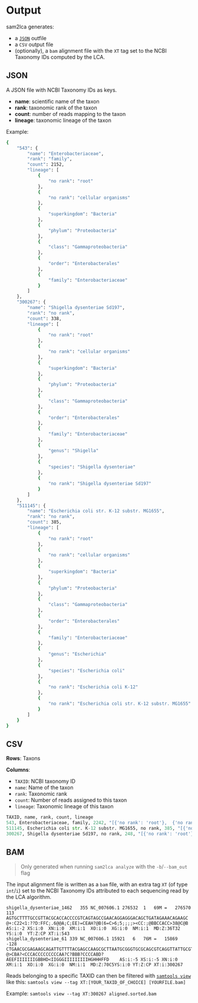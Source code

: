 # Output

sam2lca generates:

- a [`JSON`](https://www.w3schools.com/python/python_json.asp) outfile
- a `CSV` output file 
- (optionally), a `bam` alignment file with the `XT` tag set to the NCBI Taxonomy IDs computed by the LCA.

## JSON

A JSON file with NCBI Taxonomy IDs as keys.

- **name**: scientific name of the taxon
- **rank**: taxonomic rank of the taxon
- **count**: number of reads mapping to the taxon
- **lineage**: taxonomic lineage of the taxon

Example:

```bash
{
    "543": {
        "name": "Enterobacteriaceae", 
        "rank": "family", 
        "count": 2152, 
        "lineage": [
            {
                "no rank": "root"
            }, 
            {
                "no rank": "cellular organisms"
            }, 
            {
                "superkingdom": "Bacteria"
            }, 
            {
                "phylum": "Proteobacteria"
            }, 
            {
                "class": "Gammaproteobacteria"
            }, 
            {
                "order": "Enterobacterales"
            }, 
            {
                "family": "Enterobacteriaceae"
            }
        ]
    }, 
    "300267": {
        "name": "Shigella dysenteriae Sd197", 
        "rank": "no rank", 
        "count": 338, 
        "lineage": [
            {
                "no rank": "root"
            }, 
            {
                "no rank": "cellular organisms"
            }, 
            {
                "superkingdom": "Bacteria"
            }, 
            {
                "phylum": "Proteobacteria"
            }, 
            {
                "class": "Gammaproteobacteria"
            }, 
            {
                "order": "Enterobacterales"
            }, 
            {
                "family": "Enterobacteriaceae"
            }, 
            {
                "genus": "Shigella"
            }, 
            {
                "species": "Shigella dysenteriae"
            }, 
            {
                "no rank": "Shigella dysenteriae Sd197"
            }
        ]
    }, 
    "511145": {
        "name": "Escherichia coli str. K-12 substr. MG1655", 
        "rank": "no rank", 
        "count": 385, 
        "lineage": [
            {
                "no rank": "root"
            }, 
            {
                "no rank": "cellular organisms"
            }, 
            {
                "superkingdom": "Bacteria"
            }, 
            {
                "phylum": "Proteobacteria"
            }, 
            {
                "class": "Gammaproteobacteria"
            }, 
            {
                "order": "Enterobacterales"
            }, 
            {
                "family": "Enterobacteriaceae"
            }, 
            {
                "genus": "Escherichia"
            }, 
            {
                "species": "Escherichia coli"
            }, 
            {
                "no rank": "Escherichia coli K-12"
            }, 
            {
                "no rank": "Escherichia coli str. K-12 substr. MG1655"
            }
        ]
    }
}
```

## CSV

**Rows**: Taxons

**Columns**:

- `TAXID`: NCBI taxonomy ID
- `name`: Name of the taxon
- `rank`: Taxonomic rank
- `count`: Number of reads assigned to this taxon
- `lineage`: Taxonomic lineage of this taxon

```python
TAXID, name, rank, count, lineage
543, Enterobacteriaceae, family, 2242, "[{'no rank': 'root'},  {'no rank': 'cellular organisms'},  {'superkingdom': 'Bacteria'},  {'phylum': 'Proteobacteria'},  {'class': 'Gammaproteobacteria'},  {'order': 'Enterobacterales'},  {'family': 'Enterobacteriaceae'}]"
511145, Escherichia coli str. K-12 substr. MG1655, no rank, 385, "[{'no rank': 'root'},  {'no rank': 'cellular organisms'},  {'superkingdom': 'Bacteria'},  {'phylum': 'Proteobacteria'},  {'class': 'Gammaproteobacteria'},  {'order': 'Enterobacterales'},  {'family': 'Enterobacteriaceae'},  {'genus': 'Escherichia'},  {'species': 'Escherichia coli'},  {'no rank': 'Escherichia coli K-12'},  {'no rank': 'Escherichia coli str. K-12 substr. MG1655'}]"
300267, Shigella dysenteriae Sd197, no rank, 248, "[{'no rank': 'root'},  {'no rank': 'cellular organisms'},  {'superkingdom': 'Bacteria'},  {'phylum': 'Proteobacteria'},  {'class': 'Gammaproteobacteria'},  {'order': 'Enterobacterales'},  {'family': 'Enterobacteriaceae'},  {'genus': 'Shigella'},  {'species': 'Shigella dysenteriae'},  {'no rank': 'Shigella dysenteriae Sd197'}]"
```


## BAM

> Only  generated when running `sam2lca analyze` with the `-b`/`--bam_out` flag

The input alignment file is written as a `bam` file, with an extra tag `XT` (of type `int`/`i`) set to the NCBI Taxonomy IDs attributed to each sequencing read by the LCA algorithm.

```bam
shigella_dysenteriae_1462	355	NC_007606.1	276532	1	69M	=	276570	113	AGTGCTTTTGCCGTTACGCACCACCCCGTCAGTAGCCGAACAGGAGGGACAGCTGATAGAAACAGAAGC	@+:C22<1:??D:FFC;.6@@A;C;EE)=CEAH?@B(6=C>6;5;;;;><CC:;@BBCCACC>38@C@B	AS:i:-2	XS:i:0	XN:i:0	XM:i:1	XO:i:0	XG:i:0	NM:i:1	MD:Z:36T32	YS:i:0	YT:Z:CP	XT:i:543
shigella_dysenteriae_61	339	NC_007606.1	15921	6	76M	=	15869	-128	CTGAACGCGAGAAGCAGATTGTTTTACGAGCCAAGCGCTTAATGCGGGTGCGCAGCGTCAGGTTATTGCGTTCAAT	@>CBA?<CCCACCCCCCCCCAA?C?BBB?CCCCABD?AEEFIIIIIIIGBBHD<IIGGGIIIIIIIIIHGHHHFFD	AS:i:-5	XS:i:-5	XN:i:0	XM:i:1	XO:i:0	XG:i:0	NM:i:1	MD:Z:70C5YS:i:0	YT:Z:CP	XT:i:300267
```

Reads belonging to a specific TAXID can then be filtered with [`samtools view`](http://www.htslib.org/doc/samtools-view.html) like this: `samtools view --tag XT:[YOUR_TAXID_OF_CHOICE] [YOURFILE.bam]`

Example: `samtools view --tag XT:300267 aligned.sorted.bam` 